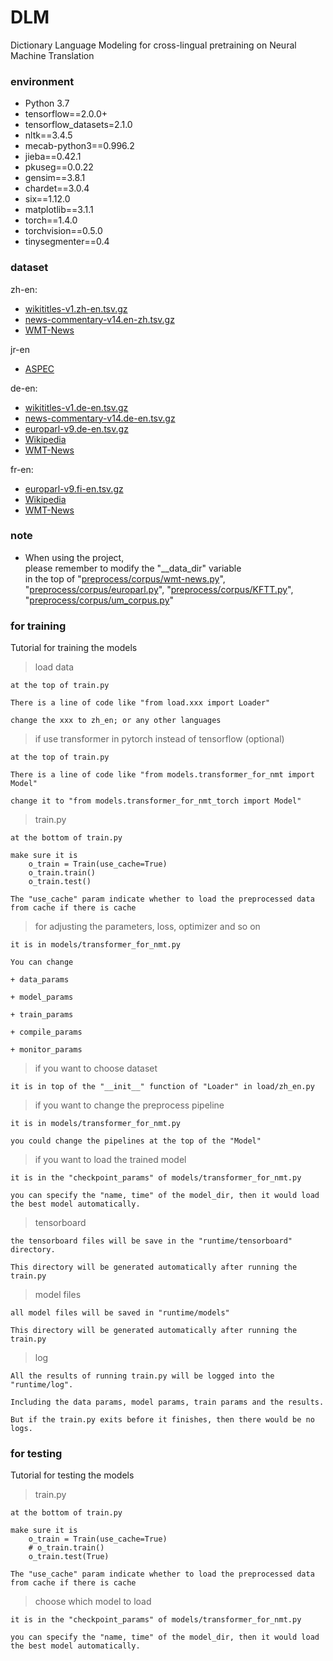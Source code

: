 # DLM
Dictionary Language Modeling for cross-lingual pretraining on Neural Machine Translation

### environment

- Python 3.7
- tensorflow==2.0.0+
- tensorflow_datasets=2.1.0
- nltk==3.4.5
- mecab-python3==0.996.2	
- jieba==0.42.1
- pkuseg==0.0.22
- gensim==3.8.1
- chardet==3.0.4
- six==1.12.0
- matplotlib==3.1.1
- torch==1.4.0
- torchvision==0.5.0
- tinysegmenter==0.4

### dataset

zh-en:
- [wikititles-v1.zh-en.tsv.gz](http://data.statmt.org/wikititles/v1/wikititles-v1.zh-en.tsv.gz)
- [news-commentary-v14.en-zh.tsv.gz](http://data.statmt.org/news-commentary/v14/training/news-commentary-v14.en-zh.tsv.gz)
- [WMT-News](http://opus.nlpl.eu/download.php?f=WMT-News/v2019/moses/en-zh.txt.zip)

jr-en
- [ASPEC](http://orchid.kuee.kyoto-u.ac.jp/ASPEC/)

de-en:
- [wikititles-v1.de-en.tsv.gz](http://data.statmt.org/wikititles/v1/wikititles-v1.de-en.tsv.gz)
- [news-commentary-v14.de-en.tsv.gz](http://data.statmt.org/news-commentary/v14/training/news-commentary-v14.de-en.tsv.gz)
- [europarl-v9.de-en.tsv.gz](http://www.statmt.org/europarl/v9/training/europarl-v9.de-en.tsv.gz)
- [Wikipedia](http://opus.nlpl.eu/download.php?f=Wikipedia/v1.0/moses/de-en.txt.zip)
- [WMT-News](http://opus.nlpl.eu/download.php?f=WMT-News/v2019/moses/de-en.txt.zip)

fr-en:
- [europarl-v9.fi-en.tsv.gz](http://www.statmt.org/europarl/v9/training/europarl-v9.fi-en.tsv.gz)
- [Wikipedia](http://opus.nlpl.eu/download.php?f=Wikipedia/v1.0/tmx/en-fr.tmx.gz)
- [WMT-News](http://opus.nlpl.eu/download.php?f=WMT-News/v2019/moses/en-fr.txt.zip)

### note

- When using the project, <br>
  please remember to modify the "__data_dir" variable <br> 
  in the top of "[preprocess/corpus/wmt-news.py](preprocess/corpus/wmt-news.py)", "[preprocess/corpus/europarl.py](preprocess/corpus/europarl.py)", "[preprocess/corpus/KFTT.py](preprocess/corpus/KFTT.py)", "[preprocess/corpus/um_corpus.py](preprocess/corpus/um_corpus.py)"

### for training

Tutorial for training the models

> load data

    at the top of train.py
    
    There is a line of code like "from load.xxx import Loader"
    
    change the xxx to zh_en; or any other languages

> if use transformer in pytorch instead of tensorflow (optional)

    at the top of train.py
    
    There is a line of code like "from models.transformer_for_nmt import Model"
    
    change it to "from models.transformer_for_nmt_torch import Model"
    
> train.py

    at the bottom of train.py
    
    make sure it is 
        o_train = Train(use_cache=True)
        o_train.train()
        o_train.test()

    The "use_cache" param indicate whether to load the preprocessed data from cache if there is cache

> for adjusting the parameters, loss, optimizer and so on

    it is in models/transformer_for_nmt.py
    
    You can change
        
    + data_params
    
    + model_params
    
    + train_params
    
    + compile_params
    
    + monitor_params

> if you want to choose dataset

    it is in top of the "__init__" function of "Loader" in load/zh_en.py

> if you want to change the preprocess pipeline

    it is in models/transformer_for_nmt.py

    you could change the pipelines at the top of the "Model"

> if you want to load the trained model

    it is in the "checkpoint_params" of models/transformer_for_nmt.py

    you can specify the "name, time" of the model_dir, then it would load the best model automatically.

> tensorboard

    the tensorboard files will be save in the "runtime/tensorboard" directory.
    
    This directory will be generated automatically after running the train.py

> model files

    all model files will be saved in "runtime/models"
    
    This directory will be generated automatically after running the train.py

> log

    All the results of running train.py will be logged into the "runtime/log".
    
    Including the data params, model params, train params and the results.
    
    But if the train.py exits before it finishes, then there would be no logs.

### for testing

Tutorial for testing the models

> train.py

    at the bottom of train.py
    
    make sure it is 
        o_train = Train(use_cache=True)
        # o_train.train()
        o_train.test(True)

    The "use_cache" param indicate whether to load the preprocessed data from cache if there is cache

> choose which model to load

    it is in the "checkpoint_params" of models/transformer_for_nmt.py

    you can specify the "name, time" of the model_dir, then it would load the best model automatically.
